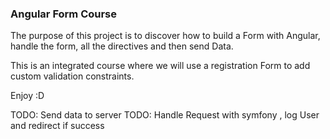 ### **Angular Form Course**

The purpose of this project is to discover how to build a Form with Angular,
handle the form, all the directives and then send Data. 


This is an integrated course where we will use a registration Form to add custom validation constraints. 


Enjoy :D

TODO: Send data to server 
TODO: Handle Request with symfony , log User and redirect if success